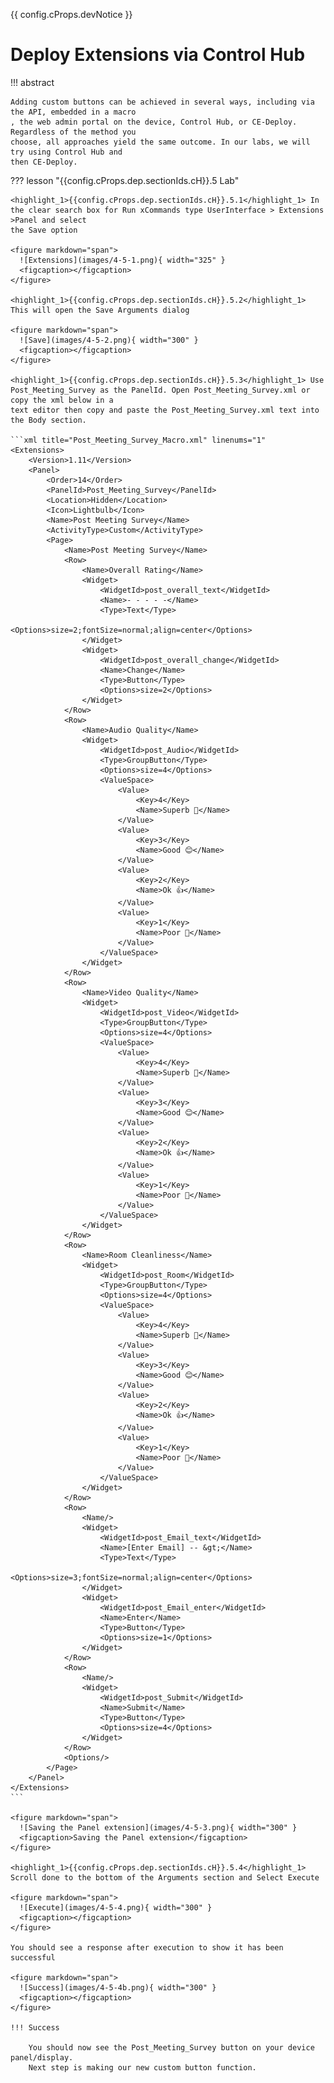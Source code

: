 {{ config.cProps.devNotice }}
# Deploy Extensions via Control Hub

!!! abstract

    Adding custom buttons can be achieved in several ways, including via the API, embedded in a macro
    , the web admin portal on the device, Control Hub, or CE-Deploy. Regardless of the method you 
    choose, all approaches yield the same outcome. In our labs, we will try using Control Hub and 
    then CE-Deploy.

??? lesson "{{config.cProps.dep.sectionIds.cH}}.5 Lab"

    <highlight_1>{{config.cProps.dep.sectionIds.cH}}.5.1</highlight_1> In the clear search box for Run xCommands type UserInterface > Extensions >Panel and select 
    the Save option
    
    <figure markdown="span">
      ![Extensions](images/4-5-1.png){ width="325" }
      <figcaption></figcaption>
    </figure>
    
    <highlight_1>{{config.cProps.dep.sectionIds.cH}}.5.2</highlight_1> This will open the Save Arguments dialog
    
    <figure markdown="span">
      ![Save](images/4-5-2.png){ width="300" }
      <figcaption></figcaption>
    </figure>
    
    <highlight_1>{{config.cProps.dep.sectionIds.cH}}.5.3</highlight_1> Use Post_Meeting_Survey as the PanelId. Open Post_Meeting_Survey.xml or copy the xml below in a 
    text editor then copy and paste the Post_Meeting_Survey.xml text into the Body section.
    
    ```xml title="Post_Meeting_Survey_Macro.xml" linenums="1"
    <Extensions>
        <Version>1.11</Version>
        <Panel>
            <Order>14</Order>
            <PanelId>Post_Meeting_Survey</PanelId>
            <Location>Hidden</Location>
            <Icon>Lightbulb</Icon>
            <Name>Post Meeting Survey</Name>
            <ActivityType>Custom</ActivityType>
            <Page>
                <Name>Post Meeting Survey</Name>
                <Row>
                    <Name>Overall Rating</Name>
                    <Widget>
                        <WidgetId>post_overall_text</WidgetId>
                        <Name>- - - - -</Name>
                        <Type>Text</Type>
                        <Options>size=2;fontSize=normal;align=center</Options>
                    </Widget>
                    <Widget>
                        <WidgetId>post_overall_change</WidgetId>
                        <Name>Change</Name>
                        <Type>Button</Type>
                        <Options>size=2</Options>
                    </Widget>
                </Row>
                <Row>
                    <Name>Audio Quality</Name>
                    <Widget>
                        <WidgetId>post_Audio</WidgetId>
                        <Type>GroupButton</Type>
                        <Options>size=4</Options>
                        <ValueSpace>
                            <Value>
                                <Key>4</Key>
                                <Name>Superb 🎉</Name>
                            </Value>
                            <Value>
                                <Key>3</Key>
                                <Name>Good 😊</Name>
                            </Value>
                            <Value>
                                <Key>2</Key>
                                <Name>Ok 👍</Name>
                            </Value>
                            <Value>
                                <Key>1</Key>
                                <Name>Poor 🫤</Name>
                            </Value>
                        </ValueSpace>
                    </Widget>
                </Row>
                <Row>
                    <Name>Video Quality</Name>
                    <Widget>
                        <WidgetId>post_Video</WidgetId>
                        <Type>GroupButton</Type>
                        <Options>size=4</Options>
                        <ValueSpace>
                            <Value>
                                <Key>4</Key>
                                <Name>Superb 🎉</Name>
                            </Value>
                            <Value>
                                <Key>3</Key>
                                <Name>Good 😊</Name>
                            </Value>
                            <Value>
                                <Key>2</Key>
                                <Name>Ok 👍</Name>
                            </Value>
                            <Value>
                                <Key>1</Key>
                                <Name>Poor 🫤</Name>
                            </Value>
                        </ValueSpace>
                    </Widget>
                </Row>
                <Row>
                    <Name>Room Cleanliness</Name>
                    <Widget>
                        <WidgetId>post_Room</WidgetId>
                        <Type>GroupButton</Type>
                        <Options>size=4</Options>
                        <ValueSpace>
                            <Value>
                                <Key>4</Key>
                                <Name>Superb 🎉</Name>
                            </Value>
                            <Value>
                                <Key>3</Key>
                                <Name>Good 😊</Name>
                            </Value>
                            <Value>
                                <Key>2</Key>
                                <Name>Ok 👍</Name>
                            </Value>
                            <Value>
                                <Key>1</Key>
                                <Name>Poor 🫤</Name>
                            </Value>
                        </ValueSpace>
                    </Widget>
                </Row>
                <Row>
                    <Name/>
                    <Widget>
                        <WidgetId>post_Email_text</WidgetId>
                        <Name>[Enter Email] -- &gt;</Name>
                        <Type>Text</Type>
                        <Options>size=3;fontSize=normal;align=center</Options>
                    </Widget>
                    <Widget>
                        <WidgetId>post_Email_enter</WidgetId>
                        <Name>Enter</Name>
                        <Type>Button</Type>
                        <Options>size=1</Options>
                    </Widget>
                </Row>
                <Row>
                    <Name/>
                    <Widget>
                        <WidgetId>post_Submit</WidgetId>
                        <Name>Submit</Name>
                        <Type>Button</Type>
                        <Options>size=4</Options>
                    </Widget>
                </Row>
                <Options/>
            </Page>
        </Panel>
    </Extensions>
    ```
    
    <figure markdown="span">
      ![Saving the Panel extension](images/4-5-3.png){ width="300" }
      <figcaption>Saving the Panel extension</figcaption>
    </figure>
    
    <highlight_1>{{config.cProps.dep.sectionIds.cH}}.5.4</highlight_1> Scroll done to the bottom of the Arguments section and Select Execute
    
    <figure markdown="span">
      ![Execute](images/4-5-4.png){ width="300" }
      <figcaption></figcaption>
    </figure>
    
    You should see a response after execution to show it has been successful
    
    <figure markdown="span">
      ![Success](images/4-5-4b.png){ width="300" }
      <figcaption></figcaption>
    </figure>

    !!! Success
    
        You should now see the Post_Meeting_Survey button on your device panel/display. 
        Next step is making our new custom button function.